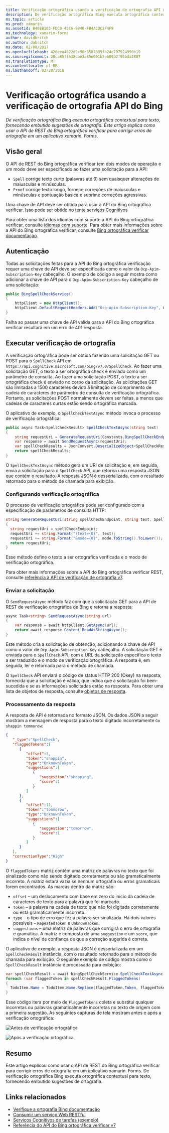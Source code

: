 ```yaml
---
title: Verificação ortográfica usando a verificação de ortografia API do Bing
description: De verificação ortográfica Bing executa ortográfica contextual para texto, fornecendo embutido sugestões de ortografia. Este artigo explica como usar o API de REST do Bing ortográfica verificar para corrigir erros de ortografia em um aplicativo xamarin. Forms.
ms.topic: article
ms.prod: xamarin
ms.assetid: B40EB103-FDC0-45C6-9940-FB4ACDC2F4F9
ms.technology: xamarin-forms
author: davidbritch
ms.author: dabritch
ms.date: 02/08/2017
ms.openlocfilehash: 420eea4622d9c90c3587899fb24e707524990b19
ms.sourcegitcommit: 20ca85ff638dbe3a85e601b5eb09b2f95bda2807
ms.translationtype: MT
ms.contentlocale: pt-BR
ms.lasthandoff: 03/28/2018
---
```

# <a name="spell-checking-using-the-bing-spell-check-api"></a>Verificação ortográfica usando a verificação de ortografia API do Bing

_De verificação ortográfica Bing executa ortográfica contextual para texto, fornecendo embutido sugestões de ortografia. Este artigo explica como usar o API de REST do Bing ortográfica verificar para corrigir erros de ortografia em um aplicativo xamarin. Forms._

## <a name="overview"></a>Visão geral

O API de REST do Bing ortográfica verificar tem dois modos de operação e um modo deve ser especificado ao fazer uma solicitação para a API:

- `Spell` corrige texto curto (palavras até 9) sem quaisquer alterações de maiusculas e minúsculas.
- `Proof` corrige texto longo, fornece correções de maiusculas e minúsculas e pontuação básica e suprime correções agressivas.

Uma chave de API deve ser obtida para usar a API do Bing ortográfica verificar. Isso pode ser obtido no [tente serviços Cognitivos](https://azure.microsoft.com/try/cognitive-services/)

Para obter uma lista dos idiomas com suporte a API do Bing ortográfica verificar, consulte [idiomas com suporte](/azure/cognitive-services/bing-spell-check/bing-spell-check-supported-languages/). Para obter mais informações sobre a API do Bing ortográfica verificar, consulte [Bing ortográfica verificar documentação](/azure/cognitive-services/bing-spell-check/).

## <a name="authentication"></a>Autenticação

Todas as solicitações feitas para a API do Bing ortográfica verificação requer uma chave de API deve ser especificada como o valor da `Ocp-Apim-Subscription-Key` cabeçalho. O exemplo de código a seguir mostra como adicionar a chave de API para o `Ocp-Apim-Subscription-Key` cabeçalho de uma solicitação:

```csharp
public BingSpellCheckService()
{
    httpClient = new HttpClient();
    httpClient.DefaultRequestHeaders.Add("Ocp-Apim-Subscription-Key", Constants.BingSpellCheckApiKey);
}
```

Falha ao passar uma chave de API válida para a API do Bing ortográfica verificar resultará em um erro de 401 resposta.

## <a name="performing-spell-checking"></a>Executar verificação de ortografia

A verificação ortográfica pode ser obtida fazendo uma solicitação GET ou POST para o `SpellCheck` API em `https://api.cognitive.microsoft.com/bing/v7.0/SpellCheck`. Ao fazer uma solicitação GET, o texto a ser ortográfica check é enviado como um parâmetro de consulta. Ao fazer uma solicitação POST, o texto a ser ortográfica check é enviado no corpo da solicitação. As solicitações GET são limitadas a 1500 caracteres devido à limitação de comprimento de cadeia de caracteres de parâmetro de consulta de verificação ortográfica. Portanto, as solicitações POST normalmente devem ser feitas, a menos que cadeias de caracteres curtas estão sendo ortográfica marcada.

O aplicativo de exemplo, o `SpellCheckTextAsync` método invoca o processo de verificação ortográfica:

```csharp
public async Task<SpellCheckResult> SpellCheckTextAsync(string text)
{
    string requestUri = GenerateRequestUri(Constants.BingSpellCheckEndpoint, text, SpellCheckMode.Spell);
    var response = await SendRequestAsync(requestUri);
    var spellCheckResults = JsonConvert.DeserializeObject<SpellCheckResult>(response);
    return spellCheckResults;
}
```

O `SpellCheckTextAsync` método gera um URI de solicitação e, em seguida, envia a solicitação para o `SpellCheck` API, que retorna uma resposta JSON que contém o resultado. A resposta JSON é desserializada, com o resultado retornado para o método de chamada para exibição.

### <a name="configuring-spell-checking"></a>Configurando verificação ortográfica

O processo de verificação ortográfica pode ser configurado com a especificação de parâmetros de consulta HTTP:

```csharp
string GenerateRequestUri(string spellCheckEndpoint, string text, SpellCheckMode mode)
{
  string requestUri = spellCheckEndpoint;
  requestUri += string.Format("?text={0}", text);                         // text to spell check
  requestUri += string.Format("&mode={0}", mode.ToString().ToLower());    // spellcheck mode - proof or spell
  return requestUri;
}
```

Esse método define o texto a ser ortográfica verificada e o modo de verificação ortográfica.

Para obter mais informações sobre a API do Bing ortográfica verificar REST, consulte [referência à API de verificação de ortografia v7](/rest/api/cognitiveservices/bing-spell-check-api-v7-reference/).

### <a name="sending-the-request"></a>Enviar a solicitação

O `SendRequestAsync` método faz com que a solicitação GET para a API de REST de verificação ortográfica de Bing e retorna a resposta:

```csharp
async Task<string> SendRequestAsync(string url)
{
    var response = await httpClient.GetAsync(url);
    return await response.Content.ReadAsStringAsync();
}
```

Este método cria a solicitação de obtenção, adicionando a chave de API como o valor de `Ocp-Apim-Subscription-Key` cabeçalho. A solicitação GET é enviada para o `SpellCheck` API, com a URL da solicitação especifica o texto a ser traduzido e o modo de verificação ortográfica. A resposta é, em seguida, ler e retornada para o método de chamada.

O `SpellCheck` API enviará o código de status HTTP 200 (Okey) na resposta, fornecida que a solicitação é válida, que indica que a solicitação foi bem-sucedida e se as informações solicitadas estão na resposta. Para obter uma lista de objetos de resposta, consulte [objetos de resposta](/rest/api/cognitiveservices/bing-spell-check-api-v7-reference#response-objects).

### <a name="processing-the-response"></a>Processamento da resposta

A resposta de API é retornada no formato JSON. Os dados JSON a seguir mostram a mensagem de resposta para o texto digitado incorretamente `Go shappin tommorow`:

```json
{  
   "_type":"SpellCheck",
   "flaggedTokens":[  
      {  
         "offset":3,
         "token":"shappin",
         "type":"UnknownToken",
         "suggestions":[  
            {  
               "suggestion":"shopping",
               "score":1
            }
         ]
      },
      {  
         "offset":11,
         "token":"tommorow",
         "type":"UnknownToken",
         "suggestions":[  
            {  
               "suggestion":"tomorrow",
               "score":1
            }
         ]
      }
   ],
   "correctionType":"High"
}
```

O `flaggedTokens` matriz contém uma matriz de palavras no texto que foi sinalizado como não sendo digitado corretamente ou são gramaticalmente incorreto. A matriz estará vazia se nenhum ortografia ou erros gramaticais forem encontrados. As marcas dentro da matriz são:

- `offset` – um deslocamento com base em zero do início da cadeia de caracteres de texto para a palavra que foi marcado.
- `token` – a palavra na cadeia de texto que não foi digitada corretamente ou está gramaticalmente incorreto.
- `type` – o tipo de erro que fez a palavra ser sinalizada. Há dois valores possíveis – `RepeatedToken` e `UnknownToken`.
- `suggestions` – uma matriz de palavras que corrigirá o erro de ortografia e gramática. A matriz é composta de uma `suggestion` e um `score`, que indica o nível de confiança de que a correção sugerida é correta.

O aplicativo de exemplo, a resposta JSON é desserializada em um `SpellCheckResult` instância, com o resultado retornado para o método de chamada para exibição. O seguinte exemplo de código mostra como o `SpellCheckResult` instância é processada para exibição:

```csharp
var spellCheckResult = await bingSpellCheckService.SpellCheckTextAsync(TodoItem.Name);
foreach (var flaggedToken in spellCheckResult.FlaggedTokens)
{
  TodoItem.Name = TodoItem.Name.Replace(flaggedToken.Token, flaggedToken.Suggestions.FirstOrDefault().Suggestion);
}
```

Esse código itera por meio de `FlaggedTokens` coleta e substitui qualquer incorretas ou palavras gramaticalmente incorretas no texto de origem com a primeira sugestão. As seguintes capturas de tela mostram antes e após a verificação ortográfica:

![](spell-check-images/before-spell-check.png "Antes de verificação ortográfica")

![](spell-check-images/after-spell-check.png "Após a verificação ortográfica")

## <a name="summary"></a>Resumo

Este artigo explicou como usar o API de REST do Bing ortográfica verificar para corrigir erros de ortografia em um aplicativo xamarin. Forms. De verificação ortográfica Bing executa ortográfica contextual para texto, fornecendo embutido sugestões de ortografia.

## <a name="related-links"></a>Links relacionados

- [Verifique a ortografia Bing documentação](/azure/cognitive-services/bing-spell-check/)
- [Consumir um serviço Web RESTful](~/xamarin-forms/data-cloud/consuming/rest.md)
- [Serviços Cognitivos de tarefas (exemplo)](https://developer.xamarin.com/samples/xamarin-forms/WebServices/TodoCognitiveServices/)
- [Referência do API do Bing ortográfica verificar v7](/rest/api/cognitiveservices/bing-spell-check-api-v7-reference/)
